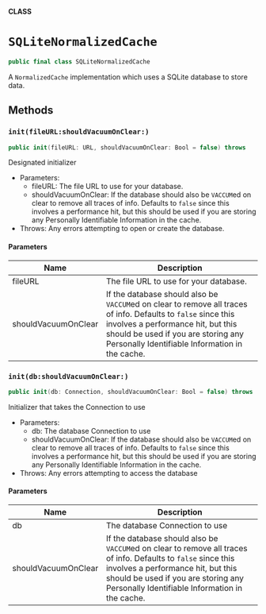 **CLASS**

# `SQLiteNormalizedCache`

```swift
public final class SQLiteNormalizedCache
```

A `NormalizedCache` implementation which uses a SQLite database to store data.

## Methods
### `init(fileURL:shouldVacuumOnClear:)`

```swift
public init(fileURL: URL, shouldVacuumOnClear: Bool = false) throws
```

Designated initializer

- Parameters:
  - fileURL: The file URL to use for your database.
  - shouldVacuumOnClear: If the database should also be `VACCUM`ed on clear to remove all traces of info. Defaults to `false` since this involves a performance hit, but this should be used if you are storing any Personally Identifiable Information in the cache.
- Throws: Any errors attempting to open or create the database.

#### Parameters

| Name | Description |
| ---- | ----------- |
| fileURL | The file URL to use for your database. |
| shouldVacuumOnClear | If the database should also be `VACCUM`ed on clear to remove all traces of info. Defaults to `false` since this involves a performance hit, but this should be used if you are storing any Personally Identifiable Information in the cache. |

### `init(db:shouldVacuumOnClear:)`

```swift
public init(db: Connection, shouldVacuumOnClear: Bool = false) throws
```

Initializer that takes the Connection to use
- Parameters:
  - db: The database Connection to use
  - shouldVacuumOnClear: If the database should also be `VACCUM`ed on clear to remove all traces of info. Defaults to `false` since this involves a performance hit, but this should be used if you are storing any Personally Identifiable Information in the cache.
- Throws: Any errors attempting to access the database

#### Parameters

| Name | Description |
| ---- | ----------- |
| db | The database Connection to use |
| shouldVacuumOnClear | If the database should also be `VACCUM`ed on clear to remove all traces of info. Defaults to `false` since this involves a performance hit, but this should be used if you are storing any Personally Identifiable Information in the cache. |